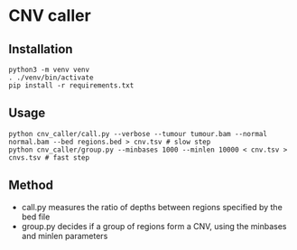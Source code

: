 # CNV caller

## Installation
```
python3 -m venv venv
. ./venv/bin/activate
pip install -r requirements.txt
```

## Usage
```
python cnv_caller/call.py --verbose --tumour tumour.bam --normal normal.bam --bed regions.bed > cnv.tsv # slow step
python cnv_caller/group.py --minbases 1000 --minlen 10000 < cnv.tsv > cnvs.tsv # fast step
```

## Method
* call.py measures the ratio of depths between regions specified by the bed file
* group.py decides if a group of regions form a CNV, using the minbases and minlen parameters
